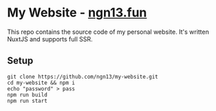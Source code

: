 # My Website - [ngn13.fun](https://ngn13.fun)
This repo contains the source code of my personal website.
It's written NuxtJS and supports full SSR.

## Setup
```
git clone https://github.com/ngn13/my-website.git
cd my-website && npm i
echo "password" > pass
npm run build
npm run start
```